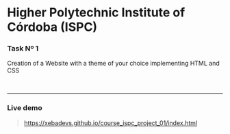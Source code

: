 # Higher Polytechnic Institute of Córdoba (ISPC)

### Task Nº 1

Creation of a Website with a theme of your choice implementing HTML and CSS

<br>

---

### Live demo
> https://xebadevs.github.io/course_ispc_project_01/index.html
